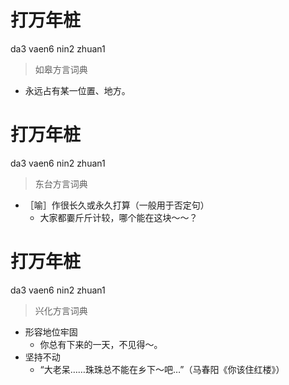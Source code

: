 # 打万年桩
da3 vaen6 nin2 zhuan1
> 如皋方言词典
- 永远占有某一位置、地方。

# 打万年桩
da3 vaen6 nin2 zhuan1
> 东台方言词典
- ［喻］作很长久或永久打算（一般用于否定句）
  - 大家都嫑斤斤计较，哪个能在这块～～？

# 打万年桩
da3 vaen6 nin2 zhuan1
> 兴化方言词典
- 形容地位牢固
  - 你总有下来的一天，不见得～。
- 坚持不动
  - “大老呆……珠珠总不能在乡下～吧…”（马春阳《你该住红楼》）
